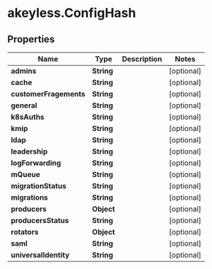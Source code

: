 # akeyless.ConfigHash

## Properties

Name | Type | Description | Notes
------------ | ------------- | ------------- | -------------
**admins** | **String** |  | [optional] 
**cache** | **String** |  | [optional] 
**customerFragements** | **String** |  | [optional] 
**general** | **String** |  | [optional] 
**k8sAuths** | **String** |  | [optional] 
**kmip** | **String** |  | [optional] 
**ldap** | **String** |  | [optional] 
**leadership** | **String** |  | [optional] 
**logForwarding** | **String** |  | [optional] 
**mQueue** | **String** |  | [optional] 
**migrationStatus** | **String** |  | [optional] 
**migrations** | **String** |  | [optional] 
**producers** | **Object** |  | [optional] 
**producersStatus** | **String** |  | [optional] 
**rotators** | **Object** |  | [optional] 
**saml** | **String** |  | [optional] 
**universalIdentity** | **String** |  | [optional] 


